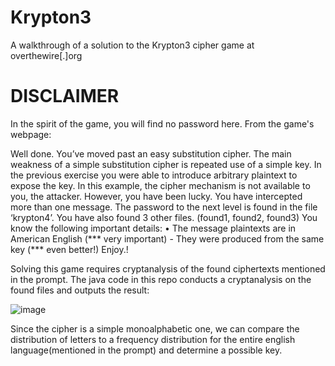 # Krypton3
A walkthrough of a solution to the Krypton3 cipher game at overthewire[.]org
# DISCLAIMER
In the spirit of the game, you will find no password here. From the game's webpage:

Well done. You’ve moved past an easy substitution cipher. The main weakness of a simple substitution cipher is repeated use of a simple key. In the previous exercise you were able to introduce arbitrary plaintext to expose the key. In this example, the cipher mechanism is not available to you, the attacker. However, you have been lucky. You have intercepted more than one message. The password to the next level is found in the file ‘krypton4’. You have also found 3 other files. (found1, found2, found3) You know the following important details: • The message plaintexts are in American English (*** very important) - They were produced from the same key (*** even better!) Enjoy.!

Solving this game requires cryptanalysis of the found ciphertexts mentioned in the prompt. The java code in this repo conducts a cryptanalysis on the found files and outputs the result:

![image](https://github.com/Keen1/Krypton3/assets/20232809/242dae8f-d701-49fd-933e-d2c3e3e94521)

Since the cipher is a simple monoalphabetic one, we can compare the distribution of letters to a frequency distribution for the entire english language(mentioned in the prompt) and determine a possible key.
